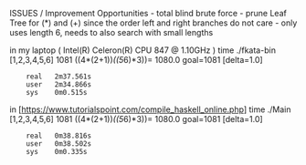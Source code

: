 ISSUES / Improvement Opportunities 
	- total blind brute force
		- prune Leaf Tree for (*) and (+) since the order left and right branches do not care
		- only uses length 6, needs to also search with small lengths


in my laptop ( Intel(R) Celeron(R) CPU 847 @ 1.10GHz ) 
	time ./fkata-bin [1,2,3,4,5,6] 1081
	((4*(2+1))*((5*6)*3))= 1080.0
	goal=1081 [delta=1.0]

		real   2m37.561s
		user   2m34.866s
		sys    0m0.515s

in [https://www.tutorialspoint.com/compile_haskell_online.php]
	time ./Main [1,2,3,4,5,6] 1081
	((4*(2+1))*((5*6)*3))= 1080.0
	goal=1081 [delta=1.0]

		real   0m38.816s
		user   0m38.502s
		sys    0m0.335s